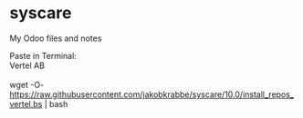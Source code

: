 # syscare
My Odoo files and notes

Paste in Terminal:<br>
Vertel AB<br>
<br>
wget -O- https://raw.githubusercontent.com/jakobkrabbe/syscare/10.0/install_repos_vertel.bs | bash
